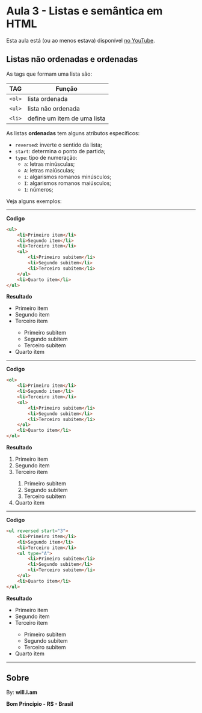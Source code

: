 # Aula 3 - Listas e semântica em HTML

Esta aula está (ou ao menos estava) disponível [no YouTube](https://www.youtube.com/watch?v=ExlIVyYVw04).

## Listas não ordenadas e ordenadas

As tags que formam uma lista são:

| **TAG** | **Função** |
| --- | --- |
| `<ol>` | lista ordenada |
| `<ul>` | lista não ordenada |
| `<li>` | define um item de uma lista |

As listas **ordenadas** tem alguns atributos específicos:

- `reversed`: inverte o sentido da lista;
- `start`: determina o ponto de partida;
- `type`: tipo de numeração:
    - `a`: letras minúsculas;
    - `A`: letras maiúsculas;
    - `i`: algarismos romanos minúsculos;
    - `I`: algarismos romanos maiúsculos;
    - `1`: números;


Veja alguns exemplos:

*******

**Codigo**

```html
<ul>
    <li>Primeiro item</li>
    <li>Segundo item</li>
    <li>Terceiro item</li>
    <ul>
        <li>Primeiro subitem</li>
        <li>Segundo subitem</li>
        <li>Terceiro subitem</li>
    </ul>
    <li>Quarto item</li>
</ul>
```

**Resultado**

<ul>
    <li>Primeiro item</li>
    <li>Segundo item</li>
    <li>Terceiro item</li>
    <ul>
        <li>Primeiro subitem</li>
        <li>Segundo subitem</li>
        <li>Terceiro subitem</li>
    </ul>
    <li>Quarto item</li>
</ul>

*******

**Codigo**

```html
<ol>
    <li>Primeiro item</li>
    <li>Segundo item</li>
    <li>Terceiro item</li>
    <ol>
        <li>Primeiro subitem</li>
        <li>Segundo subitem</li>
        <li>Terceiro subitem</li>
    </ol>
    <li>Quarto item</li>
</ol>
```

**Resultado**

<ol>
    <li>Primeiro item</li>
    <li>Segundo item</li>
    <li>Terceiro item</li>
    <ol>
        <li>Primeiro subitem</li>
        <li>Segundo subitem</li>
        <li>Terceiro subitem</li>
    </ol>
    <li>Quarto item</li>
</ol>

*******

**Codigo**

```html
<ul reversed start="3">
    <li>Primeiro item</li>
    <li>Segundo item</li>
    <li>Terceiro item</li>
    <ul type="A">
        <li>Primeiro subitem</li>
        <li>Segundo subitem</li>
        <li>Terceiro subitem</li>
    </ul>
    <li>Quarto item</li>
</ul>
```

**Resultado**

<html>
    <ul reversed start="3">
        <li>Primeiro item</li>
        <li>Segundo item</li>
        <li>Terceiro item</li>
        <ul type="A">
            <li>Primeiro subitem</li>
            <li>Segundo subitem</li>
            <li>Terceiro subitem</li>
        </ul>
        <li>Quarto item</li>
    </ul>
<html>

*******

## Sobre

By: **will.i.am**

**Bom Princípio - RS - Brasil**